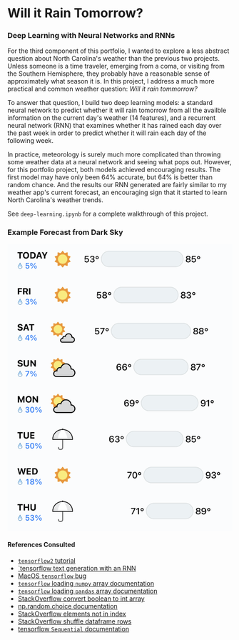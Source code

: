 # Will it Rain Tomorrow?
### Deep Learning with Neural Networks and RNNs

For the third component of this portfolio, I wanted to explore a less abstract question about North Carolina's weather than the previous two projects. Unless someone is a time traveler, emerging from a coma, or visiting from the Southern Hemisphere, they probably have a reasonable sense of approximately what season it is. In this project, I address a much more practical and common weather question: *Will it rain tommorrow?*

To answer that question, I build two deep learning models: a standard neural network to predict whether it will rain tomorrow from all the availble information on the current day's weather (14 features), and a recurrent neural network (RNN) that examines whether it has rained each day over the past week in order to predict whether it will rain each day of the following week.

In practice, meteorology is surely much more complicated than throwing some weather data at a neural network and seeing what pops out. However, for this portfolio project, both models achieved encouraging results. The first model may have only been 64% accurate, but 64% is better than random chance. And the results our RNN generated are fairly similar to my weather app's current forecast, an encouraging sign that it started to learn North Carolina's weather trends.

See `deep-learning.ipynb` for a complete walkthrough of this project.

### Example Forecast from Dark Sky

![7 day forecast](example-forecast.png)

#### References Consulted
- [`tensorflow2` tutorial](https://www.tensorflow.org/tutorials/quickstart/beginner)
- [`tensorflow text generation with an RNN](https://www.tensorflow.org/tutorials/text/text_generation)
- [MacOS `tensorflow` bug](https://www.programmersought.com/article/69923598438/)
- [`tensorflow` loading `numpy` array documentation](https://www.tensorflow.org/tutorials/load_data/numpy)
- [`tensorflow` loading `pandas` array documentation](https://www.tensorflow.org/tutorials/load_data/pandas_dataframe)
- [StackOverflow convert boolean to int array](https://stackoverflow.com/questions/17506163/how-to-convert-a-boolean-array-to-an-int-array)
- [np.random.choice documentation](https://numpy.org/doc/stable/reference/random/generated/numpy.random.choice.html)
- [StackOverflow elements not in index](https://stackoverflow.com/questions/27824075/accessing-numpy-array-elements-not-in-a-given-index-list)
- [StackOverflow shuffle dataframe rows](https://stackoverflow.com/questions/29576430/shuffle-dataframe-rows)
- [tensorflow `Sequential` documentation](https://www.tensorflow.org/api_docs/python/tf/keras/Sequential)
